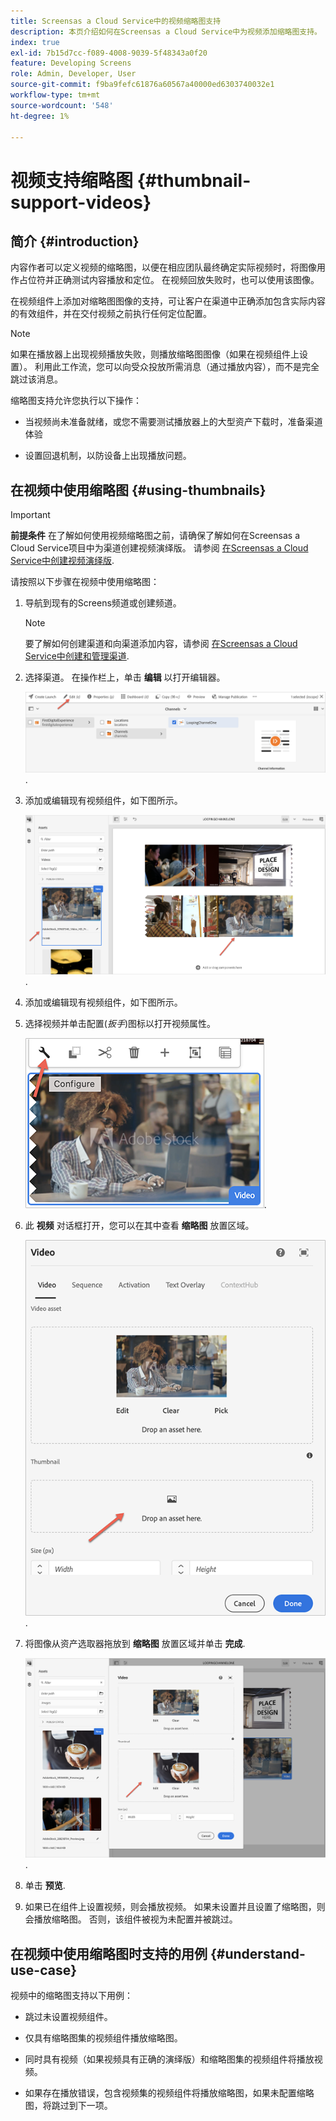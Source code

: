 ```yaml
---
title: Screensas a Cloud Service中的视频缩略图支持
description: 本页介绍如何在Screensas a Cloud Service中为视频添加缩略图支持。
index: true
exl-id: 7b15d7cc-f089-4008-9039-5f48343a0f20
feature: Developing Screens
role: Admin, Developer, User
source-git-commit: f9ba9fefc61876a60567a40000ed6303740032e1
workflow-type: tm+mt
source-wordcount: '548'
ht-degree: 1%

---
```


# 视频支持缩略图 {#thumbnail-support-videos}

## 简介 {#introduction}

内容作者可以定义视频的缩略图，以便在相应团队最终确定实际视频时，将图像用作占位符并正确测试内容播放和定位。 在视频回放失败时，也可以使用该图像。

在视频组件上添加对缩略图图像的支持，可让客户在渠道中正确添加包含实际内容的有效组件，并在交付视频之前执行任何定位配置。

>[!NOTE]
>如果在播放器上出现视频播放失败，则播放缩略图图像（如果在视频组件上设置）。 利用此工作流，您可以向受众投放所需消息（通过播放内容），而不是完全跳过该消息。

缩略图支持允许您执行以下操作：

* 当视频尚未准备就绪，或您不需要测试播放器上的大型资产下载时，准备渠道体验

* 设置回退机制，以防设备上出现播放问题。

## 在视频中使用缩略图 {#using-thumbnails}

>[!IMPORTANT]
>**前提条件**
>在了解如何使用视频缩略图之前，请确保了解如何在Screensas a Cloud Service项目中为渠道创建视频演绎版。 请参阅 [在Screensas a Cloud Service中创建视频演绎版](/help/screens-cloud/configuring/creating-screens-video-renditions-cloud-service.md).

请按照以下步骤在视频中使用缩略图：

1. 导航到现有的Screens频道或创建频道。

   >[!NOTE]
   >要了解如何创建渠道和向渠道添加内容，请参阅 [在Screensas a Cloud Service中创建和管理渠道](https://experienceleague.adobe.com/docs/experience-manager-cloud-service/content/screens-as-cloud-service/create-content/creating-channels-screens-cloud.html).

1. 选择渠道。 在操作栏上，单击 **编辑** 以打开编辑器。


   ![操作栏上的编辑按钮](/help/screens-cloud/using-core-product-features/assets/thumbnail-1.png).

1. 添加或编辑现有视频组件，如下图所示。

   ![高亮显示的视频资产图像](/help/screens-cloud/using-core-product-features/assets/thumbnail-2.png).

1. 添加或编辑现有视频组件，如下图所示。

1. 选择视频并单击配置(*扳手*)图标以打开视频属性。

   ![选定的视频资源图像，带有指向“配置”图标的箭头，被描绘为扳手。 在工具栏上](/help/screens-cloud/using-core-product-features/assets/thumbnail-3.png).

1. 此 **视频** 对话框打开，您可以在其中查看 **缩略图** 放置区域。

   ![显示视频资源图像的视频对话框和缩略图下拉框](/help/screens-cloud/using-core-product-features/assets/thumbnail-4.png).

1. 将图像从资产选取器拖放到 **缩略图** 放置区域并单击 **完成**.

   ![资产图像选取器显示在“视频”对话框后面，图像资产显示在“缩略图”拖放框中](/help/screens-cloud/using-core-product-features/assets/thumbnail-5.png).

1. 单击 **预览**.

1. 如果已在组件上设置视频，则会播放视频。 如果未设置并且设置了缩略图，则会播放缩略图。 否则，该组件被视为未配置并被跳过。

## 在视频中使用缩略图时支持的用例 {#understand-use-case}

视频中的缩略图支持以下用例：

* 跳过未设置视频组件。

* 仅具有缩略图集的视频组件播放缩略图。

* 同时具有视频（如果视频具有正确的演绎版）和缩略图集的视频组件将播放视频。

* 如果存在播放错误，包含视频集的视频组件将播放缩略图，如果未配置缩略图，将跳过到下一项。
